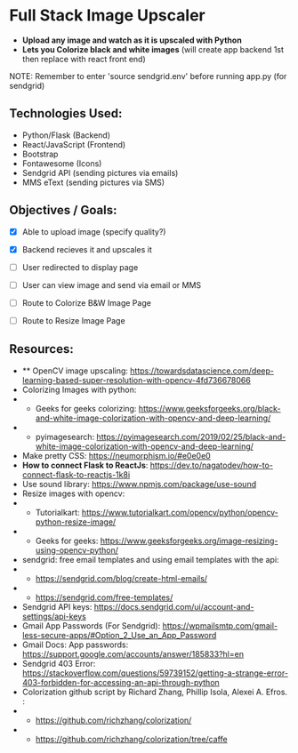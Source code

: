 # Full Stack Image Upscaler
- __Upload any image and watch as it is upscaled with Python__
- __Lets you Colorize black and white images__
(will create app backend 1st then replace with react front end)

NOTE: Remember to enter 'source sendgrid.env' before running app.py (for sendgrid)

## Technologies Used: 
- Python/Flask (Backend)
- React/JavaScript (Frontend)
- Bootstrap
- Fontawesome (Icons)
- Sendgrid API (sending pictures via emails)
- MMS eText (sending pictures via SMS)


## Objectives / Goals:
- [x] Able to upload image (specify quality?)
- [x] Backend recieves it and upscales it
- [ ] User redirected to display page
- [ ] User can view image and send via email or MMS
- [ ] Route to Colorize B&W Image Page
- [ ] Route to Resize Image Page


## Resources: 
- ** OpenCV image upscaling: https://towardsdatascience.com/deep-learning-based-super-resolution-with-opencv-4fd736678066
- Colorizing Images with python:
- * Geeks for geeks colorizing: https://www.geeksforgeeks.org/black-and-white-image-colorization-with-opencv-and-deep-learning/
- * pyimagesearch: https://pyimagesearch.com/2019/02/25/black-and-white-image-colorization-with-opencv-and-deep-learning/
- Make pretty CSS: https://neumorphism.io/#e0e0e0
- __How to connect Flask to ReactJs__: https://dev.to/nagatodev/how-to-connect-flask-to-reactjs-1k8i
- Use sound library: https://www.npmjs.com/package/use-sound
- Resize images with opencv:
- * Tutorialkart: https://www.tutorialkart.com/opencv/python/opencv-python-resize-image/
- * Geeks for geeks: https://www.geeksforgeeks.org/image-resizing-using-opencv-python/
- sendgrid: free email templates and using email templates with the api:
- * https://sendgrid.com/blog/create-html-emails/
- * https://sendgrid.com/free-templates/
- Sendgrid API keys: https://docs.sendgrid.com/ui/account-and-settings/api-keys
- Gmail App Passwords (For Sendgrid): https://wpmailsmtp.com/gmail-less-secure-apps/#Option_2_Use_an_App_Password
- Gmail Docs: App passwords: https://support.google.com/accounts/answer/185833?hl=en
- Sendgrid 403 Error: https://stackoverflow.com/questions/59739152/getting-a-strange-error-403-forbidden-for-accessing-an-api-through-python
- Colorization github script by Richard Zhang, Phillip Isola, Alexei A. Efros. : 
- * https://github.com/richzhang/colorization/
- * https://github.com/richzhang/colorization/tree/caffe

